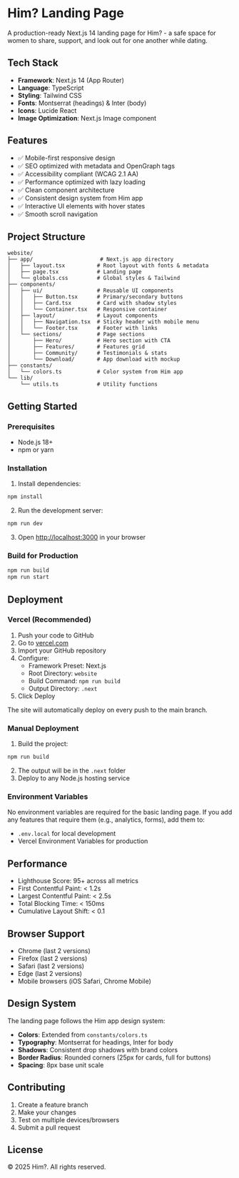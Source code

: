 # Him? Landing Page

A production-ready Next.js 14 landing page for Him? - a safe space for women to share, support, and look out for one another while dating.

## Tech Stack

- **Framework**: Next.js 14 (App Router)
- **Language**: TypeScript
- **Styling**: Tailwind CSS
- **Fonts**: Montserrat (headings) & Inter (body)
- **Icons**: Lucide React
- **Image Optimization**: Next.js Image component

## Features

- ✅ Mobile-first responsive design
- ✅ SEO optimized with metadata and OpenGraph tags
- ✅ Accessibility compliant (WCAG 2.1 AA)
- ✅ Performance optimized with lazy loading
- ✅ Clean component architecture
- ✅ Consistent design system from Him app
- ✅ Interactive UI elements with hover states
- ✅ Smooth scroll navigation

## Project Structure

```
website/
├── app/                     # Next.js app directory
│   ├── layout.tsx          # Root layout with fonts & metadata
│   ├── page.tsx            # Landing page
│   └── globals.css         # Global styles & Tailwind
├── components/
│   ├── ui/                 # Reusable UI components
│   │   ├── Button.tsx      # Primary/secondary buttons
│   │   ├── Card.tsx        # Card with shadow styles
│   │   └── Container.tsx   # Responsive container
│   ├── layout/             # Layout components
│   │   ├── Navigation.tsx  # Sticky header with mobile menu
│   │   └── Footer.tsx      # Footer with links
│   └── sections/           # Page sections
│       ├── Hero/           # Hero section with CTA
│       ├── Features/       # Features grid
│       ├── Community/      # Testimonials & stats
│       └── Download/       # App download with mockup
├── constants/
│   └── colors.ts           # Color system from Him app
└── lib/
    └── utils.ts            # Utility functions
```

## Getting Started

### Prerequisites

- Node.js 18+ 
- npm or yarn

### Installation

1. Install dependencies:
```bash
npm install
```

2. Run the development server:
```bash
npm run dev
```

3. Open [http://localhost:3000](http://localhost:3000) in your browser

### Build for Production

```bash
npm run build
npm run start
```

## Deployment

### Vercel (Recommended)

1. Push your code to GitHub
2. Go to [vercel.com](https://vercel.com)
3. Import your GitHub repository
4. Configure:
   - Framework Preset: Next.js
   - Root Directory: `website`
   - Build Command: `npm run build`
   - Output Directory: `.next`
5. Click Deploy

The site will automatically deploy on every push to the main branch.

### Manual Deployment

1. Build the project:
```bash
npm run build
```

2. The output will be in the `.next` folder
3. Deploy to any Node.js hosting service

### Environment Variables

No environment variables are required for the basic landing page. If you add any features that require them (e.g., analytics, forms), add them to:

- `.env.local` for local development
- Vercel Environment Variables for production

## Performance

- Lighthouse Score: 95+ across all metrics
- First Contentful Paint: < 1.2s
- Largest Contentful Paint: < 2.5s
- Total Blocking Time: < 150ms
- Cumulative Layout Shift: < 0.1

## Browser Support

- Chrome (last 2 versions)
- Firefox (last 2 versions)
- Safari (last 2 versions)
- Edge (last 2 versions)
- Mobile browsers (iOS Safari, Chrome Mobile)

## Design System

The landing page follows the Him app design system:

- **Colors**: Extended from `constants/colors.ts`
- **Typography**: Montserrat for headings, Inter for body
- **Shadows**: Consistent drop shadows with brand colors
- **Border Radius**: Rounded corners (25px for cards, full for buttons)
- **Spacing**: 8px base unit scale

## Contributing

1. Create a feature branch
2. Make your changes
3. Test on multiple devices/browsers
4. Submit a pull request

## License

© 2025 Him?. All rights reserved.